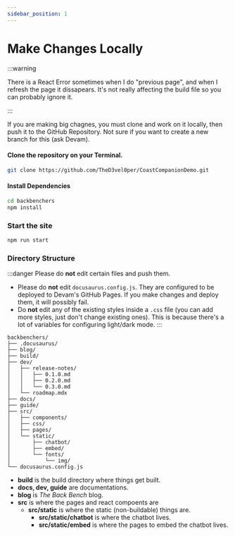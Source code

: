 ```yaml
---
sidebar_position: 1
---
```


# Make Changes Locally

:::warning

There is a React Error sometimes when I do "previous page", and when I refresh the page it dissapears. It's not really affecting the build file so you can probably ignore it.

:::

If you are making big chagnes, you must clone and work on it locally, then push it to the GitHub Repository. Not sure if you want to create a new branch for this (ask Devam).

#### Clone the repository on your Terminal.
```bash
git clone https://github.com/TheD3vel0per/CoastCompanionDemo.git
```

#### Install Dependencies
```bash
cd backbenchers
npm install
```

### Start the site
```bash
npm run start
```

### Directory Structure
:::danger
Please do **not** edit certain files and push them.
- Please do **not** edit ``docusaurus.config.js``. They are configured to be deployed to Devam's GitHub Pages. If you make changes and deploy them, it will possibly fail.
- Do **not** edit any of the existing styles inside a ``.css`` file (you can add more styles, just don't change existing ones). This is because there's a lot of variables for configuring light/dark mode.
:::

```
backbenchers/
├── .docusaurus/
├── blog/
├── build/
├── dev/
│   ├── release-notes/
│   │   ├── 0.1.0.md
│   │   ├── 0.2.0.md
│   │   └── 0.3.0.md
│   └── roadmap.mdx
├── docs/
├── guide/
├── src/
│   ├── components/
│   ├── css/
│   ├── pages/
│   └── static/
│       ├── chatbot/
│       ├── embed/
│       └── fonts/
│           └── img/
└── docusaurus.config.js
```



- **build** is the build directory where things get built.
- **docs, dev, guide** are documentations.
- **blog** is *The Back Bench* blog.
- **src** is where the pages and react compoents are
  - **src/static** is where the static (non-buildable) things are.
    - **src/static/chatbot** is where the chatbot lives.
    - **src/static/embed** is where the pages to embed the chatbot lives.
